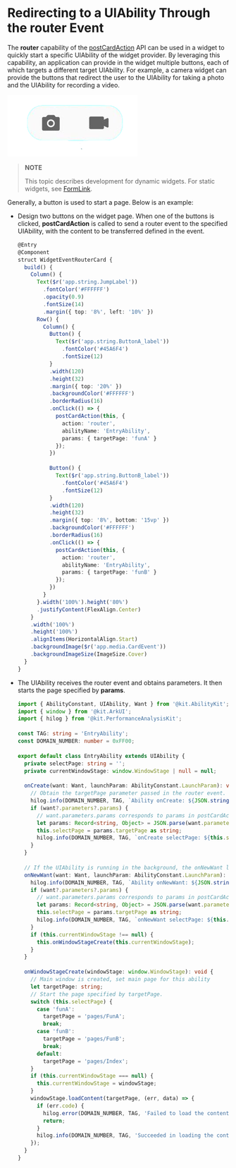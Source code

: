 # Redirecting to a UIAbility Through the router Event

The **router** capability of the [postCardAction](../reference/apis-arkui/js-apis-postCardAction.md#postcardaction) API can be used in a widget to quickly start a specific UIAbility of the widget provider. By leveraging this capability, an application can provide in the widget multiple buttons, each of which targets a different target UIAbility. For example, a camera widget can provide the buttons that redirect the user to the UIAbility for taking a photo and the UIAbility for recording a video.

![WidgerCameraCard](figures/WidgerCameraCard.png)

> **NOTE**
>
> This topic describes development for dynamic widgets. For static widgets, see [FormLink](../reference/apis-arkui/arkui-ts/ts-container-formlink.md).


Generally, a button is used to start a page. Below is an example:


- Design two buttons on the widget page. When one of the buttons is clicked, **postCardAction** is called to send a router event to the specified UIAbility, with the content to be transferred defined in the event.
  
  ```ts
  @Entry
  @Component
  struct WidgetEventRouterCard {
    build() {
      Column() {
        Text($r('app.string.JumpLabel'))
          .fontColor('#FFFFFF')
          .opacity(0.9)
          .fontSize(14)
          .margin({ top: '8%', left: '10%' })
        Row() {
          Column() {
            Button() {
              Text($r('app.string.ButtonA_label'))
                .fontColor('#45A6F4')
                .fontSize(12)
            }
            .width(120)
            .height(32)
            .margin({ top: '20%' })
            .backgroundColor('#FFFFFF')
            .borderRadius(16)
            .onClick(() => {
              postCardAction(this, {
                action: 'router',
                abilityName: 'EntryAbility',
                params: { targetPage: 'funA' }
              });
            })
  
            Button() {
              Text($r('app.string.ButtonB_label'))
                .fontColor('#45A6F4')
                .fontSize(12)
            }
            .width(120)
            .height(32)
            .margin({ top: '8%', bottom: '15vp' })
            .backgroundColor('#FFFFFF')
            .borderRadius(16)
            .onClick(() => {
              postCardAction(this, {
                action: 'router',
                abilityName: 'EntryAbility',
                params: { targetPage: 'funB' }
              });
            })
          }
        }.width('100%').height('80%')
        .justifyContent(FlexAlign.Center)
      }
      .width('100%')
      .height('100%')
      .alignItems(HorizontalAlign.Start)
      .backgroundImage($r('app.media.CardEvent'))
      .backgroundImageSize(ImageSize.Cover)
    }
  }
  ```
  
- The UIAbility receives the router event and obtains parameters. It then starts the page specified by **params**.
  
  ```ts
  import { AbilityConstant, UIAbility, Want } from '@kit.AbilityKit';
  import { window } from '@kit.ArkUI';
  import { hilog } from '@kit.PerformanceAnalysisKit';
  
  const TAG: string = 'EntryAbility';
  const DOMAIN_NUMBER: number = 0xFF00;

  export default class EntryAbility extends UIAbility {
    private selectPage: string = '';
    private currentWindowStage: window.WindowStage | null = null;
  
    onCreate(want: Want, launchParam: AbilityConstant.LaunchParam): void {
      // Obtain the targetPage parameter passed in the router event.
      hilog.info(DOMAIN_NUMBER, TAG, `Ability onCreate: ${JSON.stringify(want?.parameters)}`);
      if (want?.parameters?.params) {
        // want.parameters.params corresponds to params in postCardAction().
        let params: Record<string, Object> = JSON.parse(want.parameters.params as string);
        this.selectPage = params.targetPage as string;
        hilog.info(DOMAIN_NUMBER, TAG, `onCreate selectPage: ${this.selectPage}`);
      }
    }
  
    // If the UIAbility is running in the background, the onNewWant lifecycle callback is triggered after the router event is received.
    onNewWant(want: Want, launchParam: AbilityConstant.LaunchParam): void {
      hilog.info(DOMAIN_NUMBER, TAG, `Ability onNewWant: ${JSON.stringify(want?.parameters)}`);
      if (want?.parameters?.params) {
        // want.parameters.params corresponds to params in postCardAction().
        let params: Record<string, Object> = JSON.parse(want.parameters.params as string);
        this.selectPage = params.targetPage as string;
        hilog.info(DOMAIN_NUMBER, TAG, `onNewWant selectPage: ${this.selectPage}`);
      }
      if (this.currentWindowStage !== null) {
        this.onWindowStageCreate(this.currentWindowStage);
      }
    }
  
    onWindowStageCreate(windowStage: window.WindowStage): void {
      // Main window is created, set main page for this ability
      let targetPage: string;
      // Start the page specified by targetPage.
      switch (this.selectPage) {
        case 'funA':
          targetPage = 'pages/FunA';
          break;
        case 'funB':
          targetPage = 'pages/FunB';
          break;
        default:
          targetPage = 'pages/Index';
      }
      if (this.currentWindowStage === null) {
        this.currentWindowStage = windowStage;
      }
      windowStage.loadContent(targetPage, (err, data) => {
        if (err.code) {
          hilog.error(DOMAIN_NUMBER, TAG, 'Failed to load the content. Cause: %{public}s', JSON.stringify(err) ?? '');
          return;
        }
        hilog.info(DOMAIN_NUMBER, TAG, 'Succeeded in loading the content. Data: %{public}s', JSON.stringify(data) ?? '');
      });
    }
  }
  ```
